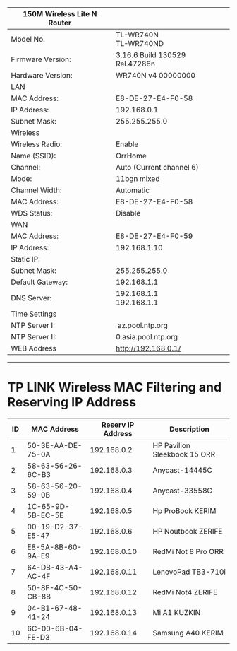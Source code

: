 |150M Wireless Lite N Router||
|-|-|
|Model No.| TL-WR740N <br> TL-WR740ND|
|Firmware Version:| 3.16.6 Build 130529 Rel.47286n|
|Hardware Version:| WR740N v4 00000000|
|LAN||
|MAC Address:| E8-DE-27-E4-F0-58|
|IP Address:| 192.168.0.1|
|Subnet Mask:| 255.255.255.0|
|Wireless||
|Wireless Radio: |Enable|
|Name (SSID): |OrrHome|
|Channel: |Auto (Current channel 6)|
|Mode: |11bgn mixed|
|Channel Width: |Automatic|
|MAC Address: |E8-DE-27-E4-F0-58|
|WDS Status: |Disable|
|WAN||
|MAC Address: |E8-DE-27-E4-F0-59|
|IP Address: |192.168.1.10|
|Static IP:||
|Subnet Mask: |255.255.255.0|
|Default Gateway: |192.168.1.1|
|DNS Server: |192.168.1.1 <br> 192.168.1.1|
|Time Settings||
|NTP Server I:| az.pool.ntp.org|
|NTP Server II: |0.asia.pool.ntp.org|
|WEB Address|http://192.168.0.1/|

***

# TP LINK Wireless MAC Filtering and Reserving IP Address

| ID  | MAC Address | Reserv IP Address | Description |
| --- | --- | --- | --- |
| 1   | 50-3E-AA-DE-75-0A | 192.168.0.2 | HP Pavilion Sleekbook 15 ORR|
| 2   | 58-63-56-26-6C-B3 | 192.168.0.3 | Anycast-14445C |
| 3   | 58-63-56-20-59-0B | 192.168.0.4 | Anycast-33558C |
| 4   |1C-65-9D-5B-EC-5E|192.168.0.5|Hp ProBook KERIM|
| 5   |00-19-D2-37-E5-47|192.168.0.6|HP Noutbook ZERIFE|
| 6   | E8-5A-8B-60-9A-E9 | 192.168.0.10 | RedMi Not 8 Pro ORR |
| 7   |64-DB-43-A4-AC-4F| 192.168.0.11 |LenovoPad TB3-710i|
| 8   | 50-8F-4C-50-CB-8B | 192.168.0.12 | RedMi Not4 ZERIFE |
| 9    |04-B1-67-48-41-24| 192.168.0.13|Mi A1 KUZKIN|
| 10   |6C-00-6B-04-FE-D3|192.168.0.14|Samsung A40 KERIM|